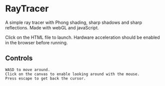 # RayTracer

A simple ray tracer with Phong shading, sharp shadows and sharp reflections. Made with webGL and javaScript.     

Click on the HTML file to launch. Hardware acceleration should be enabled in the browser before running. 
## Controls
    WASD to move around.
    Click on the canvas to enable looking around with the mouse.
    Press escape to get back the cursor.
